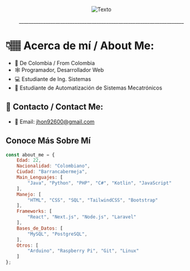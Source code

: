 <p align="center">
  <img src="https://media.tenor.com/QXVs4QWLlzkAAAAC/spider-man.gif" alt="Texto" />
</p>
<p align="center">____________________________________________________________________</p>

# 👇🏽 Acerca de mí / About Me:

- 🧭 De Colombia / From Colombia
- 🕸 Programador, Desarrollador Web
- 💻 Estudiante de Ing. Sistemas
- 🤖 Estudiante de Automatización de Sistemas Mecatrónicos

## 🔗 Contacto / Contact Me:

- 📧 Email: [jhon92600@gmail.com](mailto:jhon92600@gmail.com)

## Conoce Más Sobre Mí

```javascript
const about_me = {
    Edad: 22,
    Nacionalidad: "Colombiano",
    Ciudad: "Barrancabermeja",
    Main_Lenguajes: [
        "Java", "Python", "PHP", "C#", "Kotlin", "JavaScript"
    ],
    Manejo: [
        "HTML", "CSS", "SQL", "TailwindCSS", "Bootstrap"
    ],
    Frameworks: [
        "React", "Next.js", "Node.js", "Laravel"
    ],
    Bases_de_Datos: [
        "MySQL", "PostgreSQL", 
    ],
    Otros: [
        "Arduino", "Raspberry Pi", "Git", "Linux"
    ]
};

